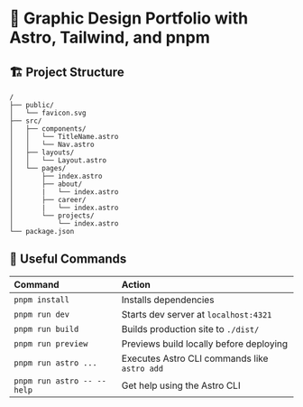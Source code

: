 # 🎨 Graphic Design Portfolio with Astro, Tailwind, and pnpm

## 🏗 Project Structure

```text
/
├── public/
│   └── favicon.svg
├── src/
│   ├── components/
│   │   └── TitleName.astro
│   │   └── Nav.astro
│   ├── layouts/
│   │   └── Layout.astro
│   └── pages/
│       ├── index.astro
│       ├── about/
│       |   └── index.astro
│       ├── career/
│       |   └── index.astro
│       └── projects/
│           └── index.astro
└── package.json
```

## 🚀 Useful Commands

| Command               | Action                                         |
| :-------------------- | :--------------------------------------------- |
| `pnpm install`        | Installs dependencies                          |
| `pnpm run dev`        | Starts dev server at `localhost:4321`          |
| `pnpm run build`      | Builds production site to `./dist/`            |
| `pnpm run preview`    | Previews build locally before deploying         |
| `pnpm run astro ...`  | Executes Astro CLI commands like `astro add`   |
| `pnpm run astro -- --help` | Get help using the Astro CLI
